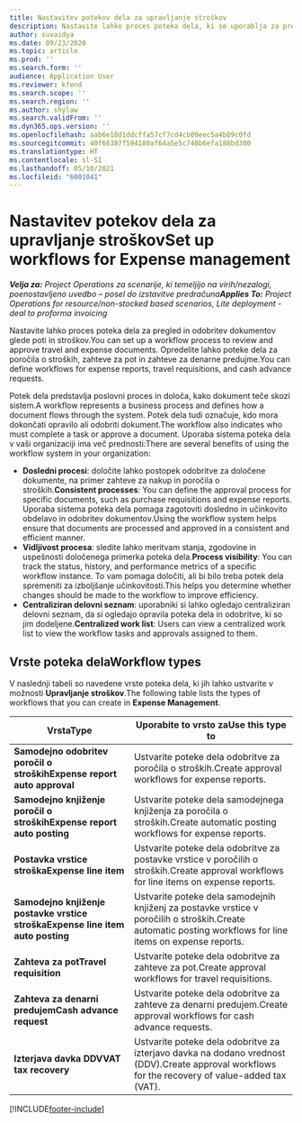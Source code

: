 ```yaml
---
title: Nastavitev potekov dela za upravljanje stroškov
description: Nastavite lahko proces poteka dela, ki se uporablja za pregled in odobritev dokumentov glede poti in stroškov.
author: suvaidya
ms.date: 09/23/2020
ms.topic: article
ms.prod: ''
ms.search.form: ''
audience: Application User
ms.reviewer: kfend
ms.search.scope: ''
ms.search.region: ''
ms.author: shylaw
ms.search.validFrom: ''
ms.dyn365.ops.version: ''
ms.openlocfilehash: aab6e18d1ddcffa57cf7cd4cb09eec5a4b89c0fd
ms.sourcegitcommit: 40f68387f594180af64a5e5c748b6efa188bd300
ms.translationtype: HT
ms.contentlocale: sl-SI
ms.lasthandoff: 05/10/2021
ms.locfileid: "6001041"
---
```

# <a name="set-up-workflows-for-expense-management"></a><span data-ttu-id="708de-103">Nastavitev potekov dela za upravljanje stroškov</span><span class="sxs-lookup"><span data-stu-id="708de-103">Set up workflows for Expense management</span></span>

<span data-ttu-id="708de-104">_**Velja za:** Project Operations za scenarije, ki temeljijo na virih/nezalogi, poenostavljeno uvedbo – posel do izstavitve predračuna_</span><span class="sxs-lookup"><span data-stu-id="708de-104">_**Applies To:** Project Operations for resource/non-stocked based scenarios, Lite deployment - deal to proforma invoicing_</span></span>

<span data-ttu-id="708de-105">Nastavite lahko proces poteka dela za pregled in odobritev dokumentov glede poti in stroškov.</span><span class="sxs-lookup"><span data-stu-id="708de-105">You can set up a workflow process to review and approve travel and expense documents.</span></span> <span data-ttu-id="708de-106">Opredelite lahko poteke dela za poročila o stroških, zahteve za pot in zahteve za denarne predujme.</span><span class="sxs-lookup"><span data-stu-id="708de-106">You can define workflows for expense reports, travel requisitions, and cash advance requests.</span></span>

<span data-ttu-id="708de-107">Potek dela predstavlja poslovni proces in določa, kako dokument teče skozi sistem.</span><span class="sxs-lookup"><span data-stu-id="708de-107">A workflow represents a business process and defines how a document flows through the system.</span></span> <span data-ttu-id="708de-108">Potek dela tudi označuje, kdo mora dokončati opravilo ali odobriti dokument.</span><span class="sxs-lookup"><span data-stu-id="708de-108">The workflow also indicates who must complete a task or approve a document.</span></span> <span data-ttu-id="708de-109">Uporaba sistema poteka dela v vaši organizaciji ima več prednosti:</span><span class="sxs-lookup"><span data-stu-id="708de-109">There are several benefits of using the workflow system in your organization:</span></span>

- <span data-ttu-id="708de-110">**Dosledni procesi**: določite lahko postopek odobritve za določene dokumente, na primer zahteve za nakup in poročila o stroških.</span><span class="sxs-lookup"><span data-stu-id="708de-110">**Consistent processes**: You can define the approval process for specific documents, such as purchase requisitions and expense reports.</span></span> <span data-ttu-id="708de-111">Uporaba sistema poteka dela pomaga zagotoviti dosledno in učinkovito obdelavo in odobritev dokumentov.</span><span class="sxs-lookup"><span data-stu-id="708de-111">Using the workflow system helps ensure that documents are processed and approved in a consistent and efficient manner.</span></span>
- <span data-ttu-id="708de-112">**Vidljivost procesa**: sledite lahko meritvam stanja, zgodovine in uspešnosti določenega primerka poteka dela.</span><span class="sxs-lookup"><span data-stu-id="708de-112">**Process visibility**: You can track the status, history, and performance metrics of a specific workflow instance.</span></span> <span data-ttu-id="708de-113">To vam pomaga določiti, ali bi bilo treba potek dela spremeniti za izboljšanje učinkovitosti.</span><span class="sxs-lookup"><span data-stu-id="708de-113">This helps you determine whether changes should be made to the workflow to improve efficiency.</span></span>
- <span data-ttu-id="708de-114">**Centraliziran delovni seznam**: uporabniki si lahko ogledajo centraliziran delovni seznam, da si ogledajo opravila poteka dela in odobritve, ki so jim dodeljene.</span><span class="sxs-lookup"><span data-stu-id="708de-114">**Centralized work list**: Users can view a centralized work list to view the workflow tasks and approvals assigned to them.</span></span> 

## <a name="workflow-types"></a><span data-ttu-id="708de-115">Vrste poteka dela</span><span class="sxs-lookup"><span data-stu-id="708de-115">Workflow types</span></span>

<span data-ttu-id="708de-116">V naslednji tabeli so navedene vrste poteka dela, ki jih lahko ustvarite v možnosti **Upravljanje stroškov**.</span><span class="sxs-lookup"><span data-stu-id="708de-116">The following table lists the types of workflows that you can create in **Expense Management**.</span></span>


|              <span data-ttu-id="708de-117"><strong>Vrsta</strong></span><span class="sxs-lookup"><span data-stu-id="708de-117"><strong>Type</strong></span></span>              |                   <span data-ttu-id="708de-118"><strong>Uporabite to vrsto za</strong></span><span class="sxs-lookup"><span data-stu-id="708de-118"><strong>Use this type to</strong></span></span>                   |
|-------------------------------------------------|-----------------------------------------------------------------------|
|   <span data-ttu-id="708de-119"><strong>Samodejno odobritev poročil o stroških</strong></span><span class="sxs-lookup"><span data-stu-id="708de-119"><strong>Expense report auto approval</strong></span></span> |            <span data-ttu-id="708de-120">Ustvarite poteke dela odobritve za poročila o stroških.</span><span class="sxs-lookup"><span data-stu-id="708de-120">Create approval workflows for expense reports.</span></span>             |
|  <span data-ttu-id="708de-121"><strong>Samodejno knjiženje poročil o stroških</strong></span><span class="sxs-lookup"><span data-stu-id="708de-121"><strong>Expense report auto posting</strong></span></span>   |        <span data-ttu-id="708de-122">Ustvarite poteke dela samodejnega knjiženja za poročila o stroških.</span><span class="sxs-lookup"><span data-stu-id="708de-122">Create automatic posting workflows for expense reports.</span></span>        |
|       <span data-ttu-id="708de-123"><strong>Postavka vrstice stroška</strong></span><span class="sxs-lookup"><span data-stu-id="708de-123"><strong>Expense line item</strong></span></span>        |     <span data-ttu-id="708de-124">Ustvarite poteke dela odobritve za postavke vrstice v poročilih o stroških.</span><span class="sxs-lookup"><span data-stu-id="708de-124">Create approval workflows for line items on expense reports.</span></span>      |
| <span data-ttu-id="708de-125"><strong>Samodejno knjiženje postavke vrstice stroška</strong></span><span class="sxs-lookup"><span data-stu-id="708de-125"><strong>Expense line item auto posting</strong></span></span> | <span data-ttu-id="708de-126">Ustvarite poteke dela samodejnih knjiženj za postavke vrstice v poročilih o stroških.</span><span class="sxs-lookup"><span data-stu-id="708de-126">Create automatic posting workflows for line items on expense reports.</span></span> |
|       <span data-ttu-id="708de-127"><strong>Zahteva za pot</strong></span><span class="sxs-lookup"><span data-stu-id="708de-127"><strong>Travel requisition</strong></span></span>       |          <span data-ttu-id="708de-128">Ustvarite poteke dela odobritve za zahteve za pot.</span><span class="sxs-lookup"><span data-stu-id="708de-128">Create approval workflows for travel requisitions.</span></span>           |
|      <span data-ttu-id="708de-129"><strong>Zahteva za denarni predujem</strong></span><span class="sxs-lookup"><span data-stu-id="708de-129"><strong>Cash advance request</strong></span></span>      |         <span data-ttu-id="708de-130">Ustvarite poteke dela odobritve za zahteve za denarni predujem.</span><span class="sxs-lookup"><span data-stu-id="708de-130">Create approval workflows for cash advance requests.</span></span>          |
|        <span data-ttu-id="708de-131"><strong>Izterjava davka DDV</strong></span><span class="sxs-lookup"><span data-stu-id="708de-131"><strong>VAT tax recovery</strong></span></span>        | <span data-ttu-id="708de-132">Ustvarite poteke dela odobritve za izterjavo davka na dodano vrednost (DDV).</span><span class="sxs-lookup"><span data-stu-id="708de-132">Create approval workflows for the recovery of value-added tax (VAT).</span></span>  |


[!INCLUDE[footer-include](../includes/footer-banner.md)]